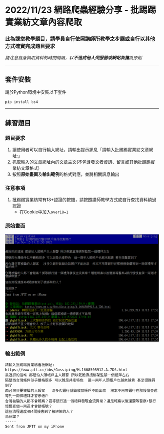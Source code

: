 # **2022/11/23 網路爬蟲經驗分享 - 批踢踢實業紡文章內容爬取**

### **此為課堂教學題目，請學員自行依照講師所教學之步驟或自行以其他方式確實完成題目要求**

_請注意自身抓取資料的時間間隔，以**不造成他人伺服器或網站負擔**為原則_

***

## **套件安裝**
請於Python環境中安裝以下套件
```
pip install bs4
```

***

## **練習題目**
### **題目要求**
1. 讓使用者可以自行輸入網址，請輸出提示訊息「請輸入批踢踢實業紡文章網址:」
2. 抓取輸入的文章網址內的文章主文(不包含發文者資訊、留言或其他批踢踢實業紡文章格式)
3. 按照**原始畫面**及**輸出範例**的格式對應，並將相關訊息輸出

### **注意事項**
1. 批踢踢實業紡常有18+認證的按鈕，請按照講師教學方式或自行查找資料繞過認證
    * 在Cookie中加入`over18=1`

### **原始畫面**
![Originial Information](./README/original%20information.png)

### **輸出範例**
```
請輸入批踢踢實業紡看板網址: https://www.ptt.cc/bbs/Gossiping/M.1668505912.A.7D6.html
最近抓的這堆 都是怕人頭帳戶主人報警 所以乾脆直接綁架監禁一個禮拜左右
隔壁西台灣條件似乎嚴格很多 可以說是共產特色  這一兩年人頭帳戶也越來越貴 甚至很難買到了
西台灣只要被騙的人報案   沒多久銀行就鎖收款帳戶不能出款  根本不用等銀行在那慢慢查還等到一兩個禮拜才警示帳戶
台灣被騙的人都不會報案？要等銀行過一個禮拜發現金流異常？還是報案以後還要等警察+銀行慢慢查個一兩週才會鎖帳號？
這些流程速度484間接害到了被綁架的人？
烏卦謀？
-----
Sent from JPTT on my iPhone
```
